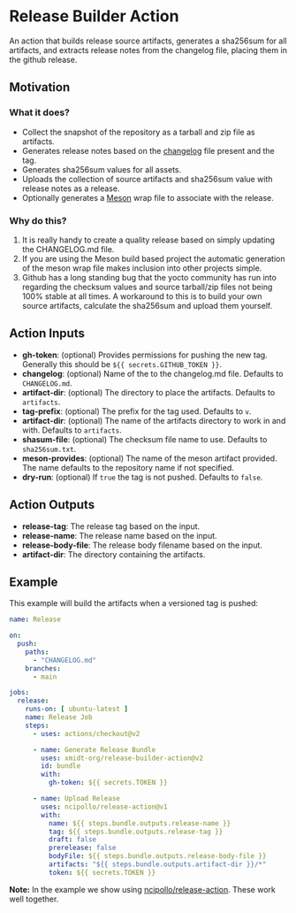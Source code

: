 # Release Builder Action
An action that builds release source artifacts, generates a sha256sum for all artifacts,
and extracts release notes from the changelog file, placing them in the github release.

## Motivation

### What it does?

- Collect the snapshot of the repository as a tarball and zip file as artifacts.
- Generates release notes based on the [changelog](https://keepachangelog.com/en/1.0.0/) file present and the tag.
- Generates sha256sum values for all assets.
- Uploads the collection of source artifacts and sha256sum value with release notes as a release.
- Optionally generates a [Meson](https://mesonbuild.com/) wrap file to associate with the release.

### Why do this?

1. It is really handy to create a quality release based on simply updating the
   CHANGELOG.md file.
2. If you are using the Meson build based project the automatic generation of
   the meson wrap file makes inclusion into other projects simple.
3. Github has a long standing bug that the yocto community has run into regarding
   the checksum values and source tarball/zip files not being 100% stable at all
   times.  A workaround to this is to build your own source artifacts, calculate
   the sha256sum and upload them yourself.

## Action Inputs

- **gh-token**: (optional) Provides permissions for pushing the new tag.  Generally this should be `${{ secrets.GITHUB_TOKEN }}`.
- **changelog**: (optional) Name of the to the changelog.md file.  Defaults to `CHANGELOG.md`.
- **artifact-dir**: (optional) The directory to place the artifacts.  Defaults to `artifacts`.
- **tag-prefix**: (optional) The prefix for the tag used.  Defaults to `v`.
- **artifact-dir**: (optional) The name of the artifacts directory to work in and with.  Defaults to `artifacts`.
- **shasum-file**: (optional) The checksum file name to use.  Defaults to `sha256sum.txt`.
- **meson-provides**: (optional) The name of the meson artifact provided.  The name defaults to the repository name if not specified.
- **dry-run**: (optional) If `true` the tag is not pushed.  Defaults to `false`.

## Action Outputs

- **release-tag**: The release tag based on the input.
- **release-name**: The release name based on the input.
- **release-body-file**: The release body filename based on the input.
- **artifact-dir**: The directory containing the artifacts.

## Example
This example will build the artifacts when a versioned tag is pushed:

```yml
name: Release

on:
  push:
    paths:
      - "CHANGELOG.md"
    branches:
      - main

jobs:
  release:
    runs-on: [ ubuntu-latest ]
    name: Release Job
    steps:
      - uses: actions/checkout@v2

      - name: Generate Release Bundle
        uses: xmidt-org/release-builder-action@v2
        id: bundle
        with:
          gh-token: ${{ secrets.TOKEN }}

      - name: Upload Release
        uses: ncipollo/release-action@v1
        with:
          name: ${{ steps.bundle.outputs.release-name }}
          tag: ${{ steps.bundle.outputs.release-tag }}
          draft: false
          prerelease: false
          bodyFile: ${{ steps.bundle.outputs.release-body-file }}
          artifacts: "${{ steps.bundle.outputs.artifact-dir }}/*"
          token: ${{ secrets.TOKEN }}
```

**Note:** In the example we show using [ncipollo/release-action](https://github.com/ncipollo/release-action).  These work well together.
